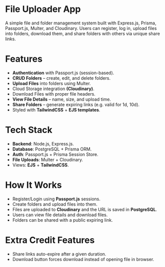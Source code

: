 # File Uploader App

A simple file and folder management system built with Express.js, Prisma, Passport.js, Multer, and Cloudinary.
Users can register, log in, upload files into folders, download them, and share folders with others via unique share links.

# Features

- **Authentication** with Passport.js (session-based).
- **CRUD Folders** – create, edit, and delete folders.
- **Upload Files** into folders using Multer.
- Cloud Storage integration **(Cloudinary)**.
- Download Files with proper file headers.
- **View File Details** – name, size, and upload time.
- **Share Folders** – generate expiring links (e.g. valid for 1d, 10d).
- Styled with **TailwindCSS** + **EJS templates**.

# Tech Stack

- **Backend**: Node.js, Express.js.
- **Database**: PostgreSQL + Prisma ORM.
- **Auth**: Passport.js + Prisma Session Store.
- **File Uploads**: Multer + Cloudinary.
- Views: **EJS** + **TailwindCSS**.

# How It Works

- Register/Login using **Passport.js** sessions.
- Create folders and upload files into them.
- Files are uploaded to **Cloudinary** and the URL is saved in **PostgreSQL**.
- Users can view file details and download files.
- Folders can be shared with a public expiring link.


# Extra Credit Features

- Share links auto-expire after a given duration.
- Download button forces download instead of opening file in browser.